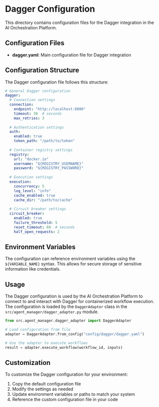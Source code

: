 # Dagger Configuration

This directory contains configuration files for the Dagger integration in the AI Orchestration Platform.

## Configuration Files

- **dagger.yaml**: Main configuration file for Dagger integration

## Configuration Structure

The Dagger configuration file follows this structure:

```yaml
# General Dagger configuration
dagger:
  # Connection settings
  connection:
    endpoint: "http://localhost:8080"
    timeout: 30  # seconds
    max_retries: 3
  
  # Authentication settings
  auth:
    enabled: true
    token_path: "/path/to/token"
    
  # Container registry settings
  registry:
    url: "docker.io"
    username: "${REGISTRY_USERNAME}"
    password: "${REGISTRY_PASSWORD}"
    
  # Execution settings
  execution:
    concurrency: 5
    log_level: "info"
    cache_enabled: true
    cache_dir: "/path/to/cache"
    
  # Circuit breaker settings
  circuit_breaker:
    enabled: true
    failure_threshold: 5
    reset_timeout: 60  # seconds
    half_open_requests: 2
```

## Environment Variables

The configuration can reference environment variables using the `${VARIABLE_NAME}` syntax. This allows for secure storage of sensitive information like credentials.

## Usage

The Dagger configuration is used by the AI Orchestration Platform to connect to and interact with Dagger for containerized workflow execution. The configuration is loaded by the `DaggerAdapter` class in the `src/agent_manager/dagger_adapter.py` module.

```python
from src.agent_manager.dagger_adapter import DaggerAdapter

# Load configuration from file
adapter = DaggerAdapter.from_config("config/dagger/dagger.yaml")

# Use the adapter to execute workflows
result = adapter.execute_workflow(workflow_id, inputs)
```

## Customization

To customize the Dagger configuration for your environment:

1. Copy the default configuration file
2. Modify the settings as needed
3. Update environment variables or paths to match your system
4. Reference the custom configuration file in your code
